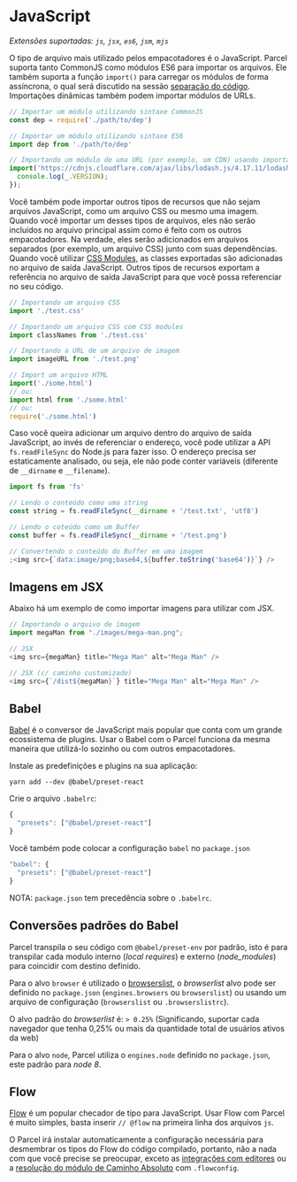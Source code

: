 # JavaScript

_Extensões suportadas: `js`, `jsx`, `es6`, `jsm`, `mjs`_

O tipo de arquivo mais utilizado pelos empacotadores é o JavaScript. Parcel suporta tanto CommonJS como módulos ES6 para importar os arquivos. Ele também suporta a função `import()` para carregar os módulos de forma assíncrona, o qual será discutido na sessão [separação do código](https://github.com/amymariaparker2401/website/tree/574adba7f88c1181c822d553056158f78247bbe7/src/i18n/pt/docs/code_splitting.html). Importações dinâmicas também podem importar módulos de URLs.

```javascript
// Importar um módulo utilizando sintaxe CommonJS
const dep = require('./path/to/dep')

// Importar um módulo utilizando sintaxe ES6
import dep from './path/to/dep'

// Importando um módulo de uma URL (por exemplo, um CDN) usando importação dinâmica
import('https://cdnjs.cloudflare.com/ajax/libs/lodash.js/4.17.11/lodash.min.js').then(() => {
  console.log(_.VERSION);
});
```

Você também pode importar outros tipos de recursos que não sejam arquivos JavaScript, como um arquivo CSS ou mesmo uma imagem. Quando você importar um desses tipos de arquivos, eles não serão incluídos no arquivo principal assim como é feito com os outros empacotadores. Na verdade, eles serão adicionados em arquivos separados \(por exemplo, um arquivo CSS\) junto com suas dependências. Quando você utilizar [CSS Modules](https://github.com/css-modules/css-modules), as classes exportadas são adicionadas no arquivo de saída JavaScript. Outros tipos de recursos exportam a referência no arquivo de saída JavaScript para que você possa referenciar no seu código.

```javascript
// Importando um arquivo CSS
import './test.css'

// Importando um arquivo CSS com CSS modules
import classNames from './test.css'

// Importando a URL de um arquivo de imagem
import imageURL from './test.png'

// Import um arquivo HTML
import('./some.html')
// ou:
import html from './some.html'
// ou:
require('./some.html')
```

Caso você queira adicionar um arquivo dentro do arquivo de saída JavaScript, ao invés de referenciar o endereço, você pode utilizar a API `fs.readFileSync` do Node.js para fazer isso. O endereço precisa ser estaticamente analisado, ou seja, ele não pode conter variáveis \(diferente de `__dirname` e `__filename`\).

```javascript
import fs from 'fs'

// Lendo o conteúdo como uma string
const string = fs.readFileSync(__dirname + '/test.txt', 'utf8')

// Lendo o coteúdo como um Buffer
const buffer = fs.readFileSync(__dirname + '/test.png')

// Convertendo o conteúdo do Buffer em uma imagem
;<img src={`data:image/png;base64,${buffer.toString('base64')}`} />
```

## Imagens em JSX

Abaixo há um exemplo de como importar imagens para utilizar com JSX.

```javascript
// Importando o arquivo de imagem
import megaMan from "./images/mega-man.png";

// JSX
<img src={megaMan} title="Mega Man" alt="Mega Man" />

// JSX (c/ caminho customizado)
<img src={`/dist${megaMan}`} title="Mega Man" alt="Mega Man" />
```

## Babel

[Babel](https://babeljs.io) é o conversor de JavaScript mais popular que conta com um grande ecossistema de plugins. Usar o Babel com o Parcel funciona da mesma maneira que utilizá-lo sozinho ou com outros empacotadores.

Instale as predefinições e plugins na sua aplicação:

```text
yarn add --dev @babel/preset-react
```

Crie o arquivo `.babelrc`:

```javascript
{
  "presets": ["@babel/preset-react"]
}
```

Você também pode colocar a configuração `babel` no `package.json`

```javascript
"babel": {
  "presets": ["@babel/preset-react"]
}
```

NOTA: `package.json` tem precedência sobre o `.babelrc`.

## Conversões padrões do Babel

Parcel transpila o seu código com `@babel/preset-env` por padrão, isto é para transpilar cada modulo interno \(_local requires_\) e externo \(_node\_modules_\) para coincidir com destino definido.

Para o alvo `browser` é utilizado o [browserslist](https://github.com/browserslist/browserslist), o _browserlist_ alvo pode ser definido no `package.json` \(`engines.browsers` ou `browserslist`\) ou usando um arquivo de configuração \(`browserslist` ou `.browserslistrc`\).

O alvo padrão do _browserlist_ é: `> 0.25%` \(Significando, suportar cada navegador que tenha 0,25% ou mais da quantidade total de usuários ativos da web\)

Para o alvo `node`, Parcel utiliza o `engines.node` definido no `package.json`, este padrão para _node 8_.

## Flow

[Flow](https://flow.org/) é um popular checador de tipo para JavaScript. Usar Flow com Parcel é muito simples, basta inserir `// @flow` na primeira linha dos arquivos `js`.

O Parcel irá instalar automaticamente a configuração necessária para desmembrar os tipos do Flow do código compilado, portanto, não a nada com que você precise se preocupar, exceto as [integrações com editores](https://flow.org/en/docs/editors/) ou a [resolução do módulo de Caminho Absoluto](https://github.com/amymariaparker2401/website/tree/574adba7f88c1181c822d553056158f78247bbe7/src/i18n/pt/docs/module_resolution.html#flow-via-resolucao-absoluta%20ou-til) com `.flowconfig`.

